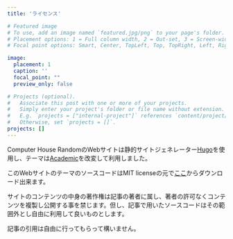 ```yaml
---
title: 'ライセンス'

# Featured image
# To use, add an image named `featured.jpg/png` to your page's folder.
# Placement options: 1 = Full column width, 2 = Out-set, 3 = Screen-width
# Focal point options: Smart, Center, TopLeft, Top, TopRight, Left, Right, BottomLeft, Bottom, BottomRight

image:
  placement: 1
  caption: ''
  focal_point: ""
  preview_only: false

# Projects (optional).
#   Associate this post with one or more of your projects.
#   Simply enter your project's folder or file name without extension.
#   E.g. `projects = ["internal-project"]` references `content/project/deep-learning/index.md`.
#   Otherwise, set `projects = []`.
projects: []
---
```


Computer House RandomのWebサイトは静的サイトジェネレーター[Hugo](https://gohugo.io)を使用し、テーマは[Academic](https://sourcethemes.com/academic/)を改変して利用しました。

このWebサイトのテーマのソースコードはMIT licenseの元で[ここ]()からダウンロード出来ます。

サイトのコンテンツの中身の著作権は記事の著者に属し、著者の許可なくコンテンツを複製し公開する事を禁じます。但し、記事で用いたソースコードはその範囲外とし自由に利用して良いものとします。

記事の引用は自由に行ってもらって構いません。
